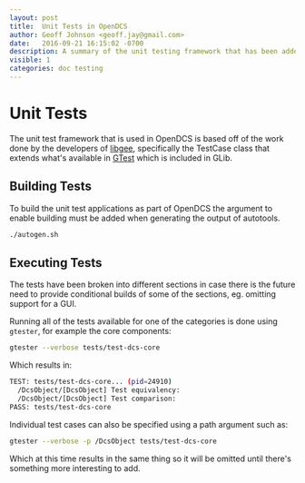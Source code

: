 ```yaml
---
layout: post
title:  Unit Tests in OpenDCS
author: Geoff Johnson <geoff.jay@gmail.com>
date:   2016-09-21 16:15:02 -0700
description: A summary of the unit testing framework that has been added to OpenDCS.
visible: 1
categories: doc testing
---
```


# Unit Tests

The unit test framework that is used in OpenDCS is based off of the work done by
the developers of [libgee][libgee], specifically the TestCase class that extends
what's available in [GTest][gtest] which is included in GLib.

## Building Tests

To build the unit test applications as part of OpenDCS the argument to enable
building must be added when generating the output of autotools.

```bash
./autogen.sh
```

## Executing Tests

The tests have been broken into different sections in case there is the future
need to provide conditional builds of some of the sections, eg. omitting support
for a GUI.

Running all of the tests available for one of the categories is done using
`gtester`, for example the core components:

```bash
gtester --verbose tests/test-dcs-core
```

Which results in:

```bash
TEST: tests/test-dcs-core... (pid=24910)
  /DcsObject/[DcsObject] Test equivalency:                             OK
  /DcsObject/[DcsObject] Test comparison:                              OK
PASS: tests/test-dcs-core
```

Individual test cases can also be specified using a path argument such as:

```bash
gtester --verbose -p /DcsObject tests/test-dcs-core
```

Which at this time results in the same thing so it will be omitted until there's
something more interesting to add.

[gtest]: http://developer.gnome.org/glib/unstable/glib-Testing.html
[libgee]: https://live.gnome.org/Libgee
